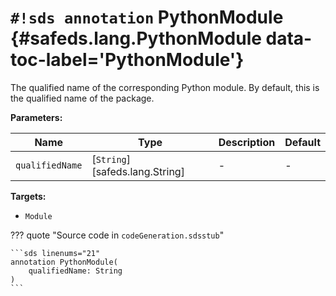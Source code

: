 # `#!sds annotation` PythonModule {#safeds.lang.PythonModule data-toc-label='PythonModule'}

The qualified name of the corresponding Python module. By default, this is the qualified name of the package.

**Parameters:**

| Name | Type | Description | Default |
|------|------|-------------|---------|
| `qualifiedName` | [`String`][safeds.lang.String] | - | - |

**Targets:**

- `Module`

??? quote "Source code in `codeGeneration.sdsstub`"

    ```sds linenums="21"
    annotation PythonModule(
        qualifiedName: String
    )
    ```
